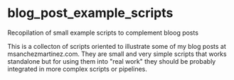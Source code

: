 # blog_post_example_scripts
Recopilation of small example scripts to complement bloog posts

This is a collecton of scripts oriented to illustrate some of my blog posts at msanchezmartinez.com. They are small and very simple scripts that works standalone
but for using them into "real work" they should be probably integrated in more complex scripts or pipelines.
